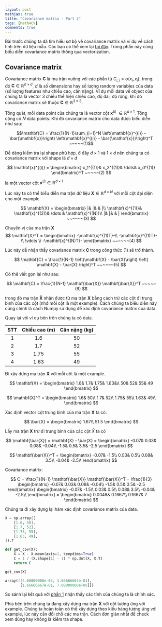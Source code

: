 ```yaml
---
layout: post
mathjax: true
title: "Covariance matrix - Part 2"
tags: [Math4CV]
comments: true
---
```


Bài trước chúng ta đã tìm hiểu sơ bộ về covariance matrix và ví dụ về cách tính trên dữ liệu mẫu. Các bạn có thể xem lại [tại đây](https://huytranvan2010.github.io/Covariance-matrix/). Trong phần này cùng biểu diễn covariance matrix thông qua vectorization.

## Covariance matrix

Covariance matrix $\mathbf{C}$ là ma trận vuông với các phần tử $C_{i,j} = \sigma(x_i,x_j)$, trong đó $\mathbf{C} \in \mathbb{R}^{d \times d}$, $d$ là số dimensions hay số lượng random variables của data (số lượng features như chiều cao, cân nặng). Ví dụ mỗi data về object của chúng ta là vector 3 chiều thể hiện chiều cao, độ dài, độ rộng, khi đó covariance matrix sẽ thuộc $\mathbf{C} \in \mathbb{R}^{3 \times 3}$.

Tổng quát, mỗi data point của chúng ta là vector cột $\mathbf{x}^{(i)}$ $\in \mathbb{R}^{d \times 1}$. Tổng cộng có $N$ data points. Khi đó covariance matrix cho data được biểu diễn như sau:

$$\mathbf{C} = \frac{1}{N-1}\sum_{i=1}^N \left(\mathbf{x}^{(i)} - \bar{\mathbf{x}}\right) \left(\mathbf{x}^{(i)} - \bar{\mathbf{x}})\right)^T ~~~~~(1)$$

Dễ dàng kiểm tra lại shape phù hợp, ở đây $d \times 1$ và $1 \times d$ nên chúng ta có covariance matrix với shape là $d \times d$

$$
\mathbf{x}^{(i)} = \begin{bmatrix}
 x_1^{(1)}&  x_2^{(1)}& \dots& x_d^{(1)}
\end{bmatrix}^T ~~~~~(2)
$$ 

là một vector cột $\mathbf{x}^{(i)} \in \mathbb{R}^{d \times 1}$

Lúc này ta có thể biểu diễn ma trận dữ liệu $\mathbf{X} \in \mathbb{R}^ {d \times N}$ với mỗi cột đại diện cho một example

$$
\mathbf{X} = 
\begin{bmatrix}
|& |& & |\\
\mathbf{x}^{(1)}& \mathbf{x}^{(2)}& \dots & \mathbf{x}^{(N)}\\ 
|& |& & |
\end{bmatrix} ~~~~~~(3)
$$

Chuyển vị của ma trận $\mathbf{X}$
$$
\mathbf{X}^T = 
\begin{bmatrix}
-\mathbf{x}^{(1)T}-\\ 
-\mathbf{x}^{(1)T}-\\ 
\vdots \\
-\mathbf{x}^{(N)T}-
\end{bmatrix} ~~~~~~(4)
$$

Lúc này dễ nhận thấy covariance matrix $\mathbf{C}$ trong công thức (1) sẽ trở thành.

$$
\mathbf{C} = \frac{1}{N-1} \left(\mathbf{X} - \bar{X}\right) \left( \mathbf{X} - \bar{X} \right)^T ~~~~~~(5)
$$

Có thể viết gọn lại như sau:

$$
\mathbf{C} = \frac{1}{N-1} \mathbf{\bar{X}} \mathbf{\bar{X}}^T ~~~~~(8)
$$

trong đó ma trận $\mathbf{\bar{X}}$ nhận được từ ma trận $\mathbf{X}$ bằng cách trừ các cột đi trung bình của các cột (nhớ mỗi cột là một example). Cách chúng ta biểu diễn này cũng chính là cách Numpy sử dụng để xác định covariance matrix của data.

Quay lại với ví dụ bên trên chúng ta có data.

|STT  | Chiều cao (m)| Cân nặng (kg)|
|:---:| :-----------:| :----------: |
|1    | 1.6          | 50           |
|2    | 1.7          | 52           |
|3    | 1.75         | 55           |
|4    | 1.63         | 49           |

Đi xây dựng ma trận $\mathbf{X}$ với mỗi cột là một example.

$$
\mathbf{X} = 
\begin{bmatrix}
1.6& 1.7& 1.75& 1.63&\\
50& 52& 55& 49
\end{bmatrix}
$$

$$
\mathbf{X}^T = 
\begin{bmatrix}
1.6& 50\\
1.7& 52\\
1.75& 55\\
1.63& 49\\
\end{bmatrix}
$$

Xác định vector cột trung bình của ma trận $\mathbf{X}$ ta có:

$$
\bar{X} = 
\begin{bmatrix}
1.67\\ 
51.5
\end{bmatrix}
$$

Lấy ma trận $\mathbf{X}$ trừ đi trung bình của các cột $\bar{X}$ ta có 

$$
\mathbf{\bar{X}} = \mathbf{X} - \bar{X} = 
\begin{bmatrix}
-0.07& 0.03& 0.08& -0.04\\
-1.5& 0.5& 3.5& -2.5
\end{bmatrix}
$$

$$
\mathbf{\bar{X}}^T = 
\begin{bmatrix}
-0.07& -1.5\\
0.03& 0.5\\
0.08& 3.5\\
-0.04& -2.5\\
\end{bmatrix}
$$

Covariance matrix:

$$
C = \frac{1}{N-1} \mathbf{\bar{X}} \mathbf{\bar{X}}^T = 
\frac{1}{3}
\begin{bmatrix}
-0.07& 0.03& 0.08& -0.04\\
-1.5& 0.5& 3.5& -2.5
\end{bmatrix} 
\begin{bmatrix}
-0.07& -1.5\\
0.03& 0.5\\
0.08& 3.5\\
-0.04& -2.5\\
\end{bmatrix} =
\begin{bmatrix}
0.0046& 0.1667\\
0.1667& 7
\end{bmatrix}
$$

Chúng ta đi xây dựng lại hàm xác định covariance matrix của data.

```python
X = np.array([ 
    [1.6, 50],
    [1.7, 52],
    [1.75, 55],
    [1.63, 49],
]).T

def get_cov(X):
    X = X - X.mean(axis=1, keepdims=True) 
    C = 1 / (X.shape[1] - 1) * np.dot(X, X.T)
    return C 

get_cov(X)
```
```python
array([[4.60000000e-03, 1.66666667e-01],
       [1.66666667e-01, 7.00000000e+00]])
```
So sánh lại kết quả với [phần 1](https://huytranvan2010.github.io/Covariance-matrix/) nhận thấy các tính của chúng ta là chính xác.

Phía bên trên chúng ta đang xây dựng ma trận $\mathbf{X}$ với cột tương ứng với example. Chúng ta hoàn toàn có thể xây dựng theo kiểu hàng tương ứng với example, lúc này cần đổi chỗ các ma trận. Cách đơn giản nhất để check xem đúng hay không là kiểm tra shape.